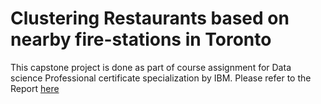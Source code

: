 # Clustering Restaurants based on nearby fire-stations in Toronto
This capstone project is done as part of course assignment for Data science Professional certificate specialization by IBM.
Please refer to the Report [here](https://github.com/ViditAg/Restaurant_fire_stations_clustering/blob/master/Final_Project_Report.pdf)

